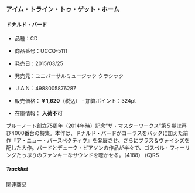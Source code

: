 ### アイム・トライン・トゥ・ゲット・ホーム

#### ドナルド・バード

- 品種：CD
- 商品番号：UCCQ-5111
- 発売日：2015/03/25
- 発売元：ユニバーサルミュージック クラシック
- ＪＡＮ：4988005876287

- 販売価格：
**¥ 1,620**（税込） - 加算ポイント：324pt
- 在庫情報：
**入荷不可**

ブルーノート創立75周年（2014年時）記念“ザ・マスターワークス”第５期は再び4000番台の特集。本作は、ドナルド・バードがコーラスをバックに加えた前作『ア・ニュー・パースペクティヴ』を発展させ、さらにブラス＆ヴォイシズを配した大作。バードとデューク・ピアソンの作品が半々で、ゴスペル・フィーリングたっぷりのファンキーなサウンドを聴かせる。（4188） (C)RS

##### Tracklist

関連商品